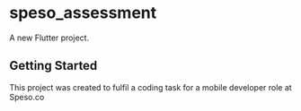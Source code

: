 # speso_assessment

A new Flutter project.

## Getting Started

This project was created to fulfil a coding task for a mobile developer role at Speso.co

